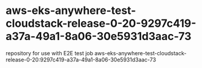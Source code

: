 # aws-eks-anywhere-test-cloudstack-release-0-20-9297c419-a37a-49a1-8a06-30e5931d3aac-73
repository for use with E2E test job aws-eks-anywhere-test-cloudstack-release-0-20:9297c419-a37a-49a1-8a06-30e5931d3aac-73
